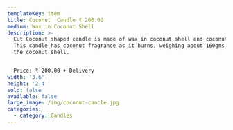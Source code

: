 ```yaml
---
templateKey: item
title: Coconut  Candle ₹ 200.00
medium: Wax in Coconut Shell
description: >-
  Cut Coconut shaped candle is made of wax in coconut shell and coconut oil.
  This candle has coconut fragrance as it burns, weighing about 160gms including
  the coconut shell.


  Price: ₹ 200.00 + Delivery
width: '3.6'
height: '2.4'
sold: false
available: false
large_image: /img/coconut-cancle.jpg
categories:
  - category: Candles
---
```


